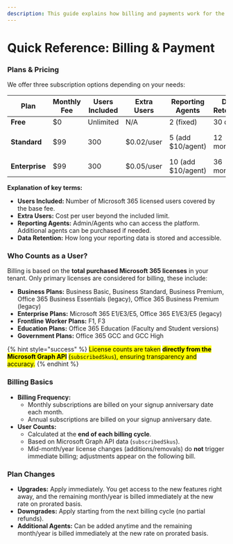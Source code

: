 ```yaml
---
description: This guide explains how billing and payments work for the 365tune.
---
```


# Quick Reference: Billing & Payment

### Plans & Pricing

We offer three subscription options depending on your needs:

<table><thead><tr><th>Plan</th><th width="131">Monthly Fee</th><th width="142">Users Included</th><th>Extra Users</th><th width="171">Reporting Agents</th><th>Data Retention</th><th>Support</th></tr></thead><tbody><tr><td><strong>Free</strong></td><td>$0</td><td>Unlimited</td><td>N/A</td><td>2 (fixed)</td><td>30 days</td><td>Community</td></tr><tr><td><strong>Standard</strong></td><td>$99</td><td>300</td><td>$0.02/user</td><td>5 (add $10/agent)</td><td>12 months</td><td>Email (business hrs)</td></tr><tr><td><strong>Enterprise</strong></td><td>$99</td><td>300</td><td>$0.05/user</td><td>10 (add $10/agent)</td><td>36 months</td><td>Priority SLA</td></tr></tbody></table>

**Explanation of key terms:**

* **Users Included:** Number of Microsoft 365 licensed users covered by the base fee.
* **Extra Users:** Cost per user beyond the included limit.
* **Reporting Agents:** Admin/Agents who can access the platform. Additional agents can be purchased if needed.
* **Data Retention:** How long your reporting data is stored and accessible.

### Who Counts as a User?

Billing is based on the **total purchased Microsoft 365 licenses** in your tenant. Only primary licenses are considered for billing, these include:

* **Business Plans:** Business Basic, Business Standard, Business Premium, Office 365 Business Essentials (legacy), Office 365 Business Premium (legacy)
* **Enterprise Plans:** Microsoft 365 E1/E3/E5, Office 365 E1/E3/E5 (legacy)
* **Frontline Worker Plans:** F1, F3
* **Education Plans:** Office 365 Education (Faculty and Student versions)
* **Government Plans:** Office 365 GCC and GCC High

{% hint style="success" %}
<mark style="color:$primary;">License counts are taken</mark> <mark style="color:$primary;"></mark><mark style="color:$primary;">**directly from the Microsoft Graph API**</mark> <mark style="color:$primary;"></mark><mark style="color:$primary;">(</mark><mark style="color:$primary;">`subscribedSkus`</mark><mark style="color:$primary;">), ensuring transparency and accuracy.</mark>
{% endhint %}

### Billing Basics

* **Billing Frequency:**
  * Monthly subscriptions are billed on your signup anniversary date each month.
  * Annual subscriptions are billed on your signup anniversary date.
* **User Counts:**
  * Calculated at the **end of each billing cycle**.
  * Based on Microsoft Graph API data (`subscribedSkus`).
  * Mid-month/year license changes (additions/removals) do **not** trigger immediate billing; adjustments appear on the following bill.

### Plan Changes

* **Upgrades:** Apply immediately. You get access to the new features right away, and the remaining month/year is billed immediately at the new rate on prorated basis.
* **Downgrades:** Apply starting from the next billing cycle (no partial refunds).
* **Additional Agents:** Can be added anytime and the remaining month/year is billed immediately at the new rate on prorated basis.
